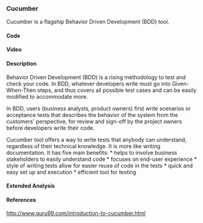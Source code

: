 ### Cucumber
Cucumber is a flagship Behavior Driven Development (BDD) tool.

#### Code

#### Video

#### Description
Behavior Driven Development (BDD) is a rising methodology to test and check your code. In BDD, whatever developers write must go into Given-When-Then steps, and thus covers all possible test cases and can be easily modified to accommodate more. 

In BDD, users (business analysts, product owners) first write scenarios or acceptance tests that describes the behavior of the system from the customers' perspective, for review and sign-off by the project owners before developers write their code.

Cucumber tool offers a way to write tests that anybody can understand, regardless of their technical knowledge. It is more like writing documentation. It has five main benefits:
	* helps to involve business stakeholders to easily understand code
	* focuses on end-user experience
	* style of writing tests allow for easier reuse of code in the tests
	* quick and easy set up and execution
	* efficient tool for testing

#### Extended Analysis

#### References
http://www.guru99.com/introduction-to-cucumber.html
